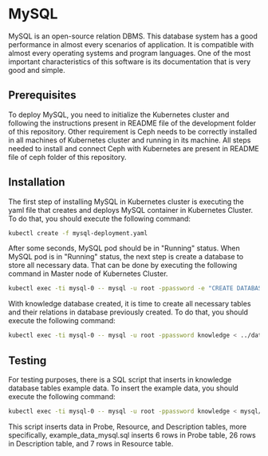 # MySQL
MySQL is an open-source relation DBMS. This database system has a good performance in almost every scenarios of application. It is compatible with almost every operating systems and program languages. One of the most important characteristics of this software is its documentation that is very good and simple.

## Prerequisites
To deploy MySQL, you need to initialize the Kubernetes cluster and following the instructions present in README file of the development folder of this repository.
Other requirement is Ceph needs to be correctly installed in all machines of Kubernetes cluster and running in its machine. All steps needed to install and connect Ceph with Kubernetes are present in README file of ceph folder of this repository.

## Installation
The first step of installing MySQL in Kubernetes cluster is executing the yaml file that creates and deploys MySQL container in Kubernetes Cluster. To do that, you should execute the following command:
 ```sh
kubectl create -f mysql-deployment.yaml
```
After some seconds, MySQL pod should be in "Running" status.
When MySQL pod is in "Running" status, the next step is create a database to store all necessary data. That can be done by executing the following command in Master node of Kubernetes Cluster.
```sh
kubectl exec -ti mysql-0 -- mysql -u root -ppassword -e "CREATE DATABASE knowledge /*\!40100 DEFAULT CHARACTER SET utf8 */;"
```
With knowledge database created, it is time to create all necessary tables and their relations in database previously created. To do that, you should execute the following command:
 ```sh
kubectl exec -ti mysql-0 -- mysql -u root -ppassword knowledge < ../database/TMA-K_create_database.sql
```
## Testing
For testing purposes, there is a SQL script that inserts in knowledge database tables example data.
To insert the example data, you should execute the following command:
```sh
kubectl exec -ti mysql-0 -- mysql -u root -ppassword knowledge < mysql/example_data_mysql.sql
```
This script inserts data in Probe, Resource, and Description tables, more specifically,  example_data_mysql.sql inserts 6 rows in Probe table, 26 rows in Description table, and 7 rows in Resource table.

